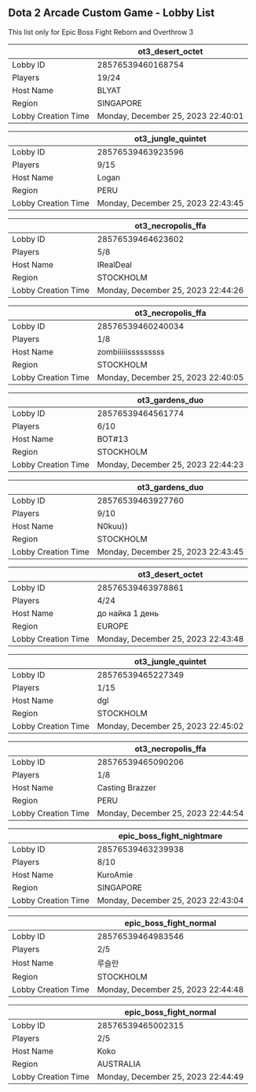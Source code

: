 ## Dota 2 Arcade Custom Game - Lobby List

This list only for Epic Boss Fight Reborn and Overthrow 3

|  | ot3_desert_octet |
| ------ | ------ |
| Lobby ID | 28576539460168754 |
| Players | 19/24 |
| Host Name | BLYAT |
| Region | SINGAPORE |
| Lobby Creation Time | Monday, December 25, 2023 22:40:01 |


|  | ot3_jungle_quintet |
| ------ | ------ |
| Lobby ID | 28576539463923596 |
| Players | 9/15 |
| Host Name | Logan |
| Region | PERU |
| Lobby Creation Time | Monday, December 25, 2023 22:43:45 |


|  | ot3_necropolis_ffa |
| ------ | ------ |
| Lobby ID | 28576539464623602 |
| Players | 5/8 |
| Host Name | IRealDeal |
| Region | STOCKHOLM |
| Lobby Creation Time | Monday, December 25, 2023 22:44:26 |


|  | ot3_necropolis_ffa |
| ------ | ------ |
| Lobby ID | 28576539460240034 |
| Players | 1/8 |
| Host Name | zombiiiiisssssssss |
| Region | STOCKHOLM |
| Lobby Creation Time | Monday, December 25, 2023 22:40:05 |


|  | ot3_gardens_duo |
| ------ | ------ |
| Lobby ID | 28576539464561774 |
| Players | 6/10 |
| Host Name | BOT#13 |
| Region | STOCKHOLM |
| Lobby Creation Time | Monday, December 25, 2023 22:44:23 |


|  | ot3_gardens_duo |
| ------ | ------ |
| Lobby ID | 28576539463927760 |
| Players | 9/10 |
| Host Name | N0kuu)) |
| Region | STOCKHOLM |
| Lobby Creation Time | Monday, December 25, 2023 22:43:45 |


|  | ot3_desert_octet |
| ------ | ------ |
| Lobby ID | 28576539463978861 |
| Players | 4/24 |
| Host Name | до найка 1 день |
| Region | EUROPE |
| Lobby Creation Time | Monday, December 25, 2023 22:43:48 |


|  | ot3_jungle_quintet |
| ------ | ------ |
| Lobby ID | 28576539465227349 |
| Players | 1/15 |
| Host Name | dgl |
| Region | STOCKHOLM |
| Lobby Creation Time | Monday, December 25, 2023 22:45:02 |


|  | ot3_necropolis_ffa |
| ------ | ------ |
| Lobby ID | 28576539465090206 |
| Players | 1/8 |
| Host Name | Casting Brazzer |
| Region | PERU |
| Lobby Creation Time | Monday, December 25, 2023 22:44:54 |


|  | epic_boss_fight_nightmare |
| ------ | ------ |
| Lobby ID | 28576539463239938 |
| Players | 8/10 |
| Host Name | KuroAmie |
| Region | SINGAPORE |
| Lobby Creation Time | Monday, December 25, 2023 22:43:04 |


|  | epic_boss_fight_normal |
| ------ | ------ |
| Lobby ID | 28576539464983546 |
| Players | 2/5 |
| Host Name | 루슬란 |
| Region | STOCKHOLM |
| Lobby Creation Time | Monday, December 25, 2023 22:44:48 |


|  | epic_boss_fight_normal |
| ------ | ------ |
| Lobby ID | 28576539465002315 |
| Players | 2/5 |
| Host Name | Koko |
| Region | AUSTRALIA |
| Lobby Creation Time | Monday, December 25, 2023 22:44:49 |


